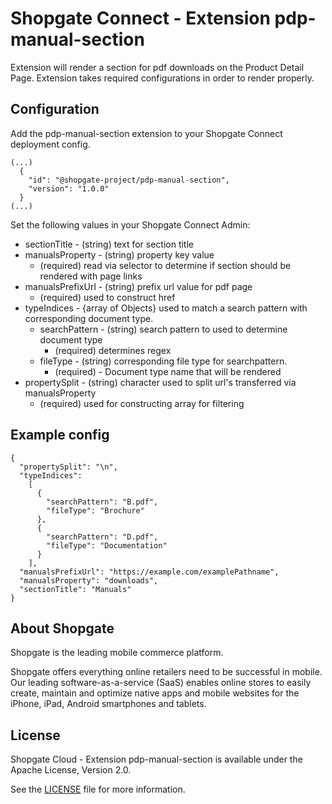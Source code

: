 # Shopgate Connect - Extension pdp-manual-section
Extension will render a section for pdf downloads on the Product Detail Page. Extension takes required configurations in order to render properly.

## Configuration
Add the pdp-manual-section extension to your Shopgate Connect deployment config.

```
(...)
  {
    "id": "@shopgate-project/pdp-manual-section",
    "version": "1.0.0"
  }
(...)
```

Set the following values in your Shopgate Connect Admin:
* sectionTitle - (string) text for section title
* manualsProperty - (string) property key value
  * (required) read via selector to determine if section should be rendered with page links
* manualsPrefixUrl - (string) prefix url value for pdf page
  * (required) used to construct href
* typeIndices - {array of Objects} used to match a search pattern with corresponding document type.
  * searchPattern - (string) search pattern to used to determine document type
    * (required) determines regex
  * fileType - (string) corresponding file type for searchpattern.
    * (required) - Document type name that will be rendered
* propertySplit - (string) character used to split url's transferred via manualsProperty
  * (required) used for constructing array for filtering

## Example config
```
{
  "propertySplit": "\n",
  "typeIndices": 
    [ 
      {
        "searchPattern": "B.pdf",
        "fileType": "Brochure"
      },
      {
        "searchPattern": "D.pdf",
        "fileType": "Documentation"
      }
    ],
  "manualsPrefixUrl": "https://example.com/examplePathname",
  "manualsProperty": "downloads",
  "sectionTitle": "Manuals"
}
```
## About Shopgate

Shopgate is the leading mobile commerce platform.

Shopgate offers everything online retailers need to be successful in mobile. Our leading
software-as-a-service (SaaS) enables online stores to easily create, maintain and optimize native
apps and mobile websites for the iPhone, iPad, Android smartphones and tablets.


## License

Shopgate Cloud - Extension pdp-manual-section is available under the Apache License, Version 2.0.

See the [LICENSE](./LICENSE) file for more information.


